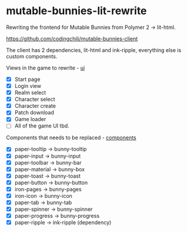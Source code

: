 # mutable-bunnies-lit-rewrite
Rewriting the frontend for Mutable Bunnies from Polymer 2 -> lit-html.

https://github.com/codingchili/mutable-bunnies-client

The client has 2 dependencies, lit-html and ink-ripple, everything else is custom components.

Views in the game to rewrite - [ui](src/ui)

- [x] Start page
- [x] Login view
- [x] Realm select
- [x] Character select
- [x] Character create
- [x] Patch download
- [x] Game loader
- [ ] All of the game UI tbd.

Components that needs to be replaced - [components](src/components)

- [x] paper-tooltip -> bunny-tooltip
- [x] paper-input -> bunny-input
- [x] paper-toolbar -> bunny-bar
- [x] paper-material -> bunny-box
- [x] paper-toast -> bunny-toast
- [x] paper-button -> bunny-button
- [x] iron-pages -> bunny-pages
- [x] iron-icon -> bunny-icon
- [x] paper-tab -> bunny-tab
- [x] paper-spinner -> bunny-spinner
- [x] paper-progress -> bunny-progress
- [x] paper-ripple -> ink-ripple (dependency)
